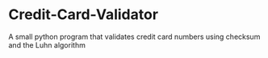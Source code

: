 # Credit-Card-Validator
A small python program that validates credit card numbers using checksum and the Luhn algorithm
